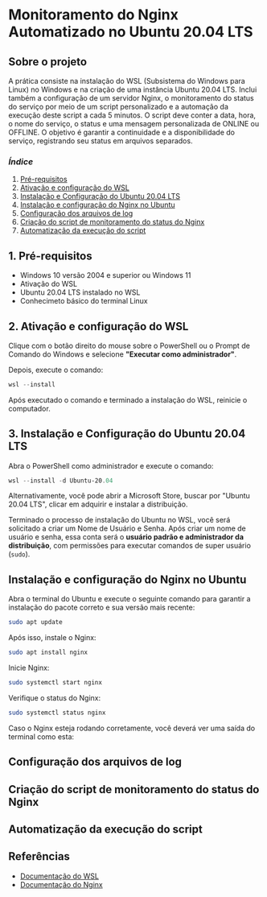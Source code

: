 # Monitoramento do Nginx Automatizado no Ubuntu 20.04 LTS

## Sobre o projeto
A prática consiste na instalação do WSL (Subsistema do Windows para Linux) no Windows e na criação de uma instância Ubuntu 20.04 LTS. Inclui também a configuração de um servidor Nginx, o monitoramento do status do serviço por meio de um script personalizado e a automação da execução deste script a cada 5 minutos. O script deve conter a data, hora, o nome do serviço, o status e uma mensagem personalizada de ONLINE ou OFFLINE. O objetivo é garantir a continuidade e a disponibilidade do serviço, registrando seu status em arquivos separados.

### *Índice*
1. [Pré-requisitos](#1-pré-requisitos)
2. [Ativação e configuração do WSL](#2-ativação-e-configuração-do-wsl)
3. [Instalação e Configuração do Ubuntu 20.04 LTS](#3-instalação-e-configuração-do-ubuntu-2004-lts)
4. [Instalação e configuração do Nginx no Ubuntu](#instalação-e-configuração-do-nginx-no-ubuntu)
5. [Configuração dos arquivos de log](#configuração-dos-arquivos-de-log)
6. [Criação do script de monitoramento do status do Nginx](#criação-do-script-de-monitoramento-do-status-do-nginx)
7. [Automatização da execução do script](#automatização-da-execução-do-script)

## 1. Pré-requisitos
- Windows 10 versão 2004 e superior ou Windows 11
- Ativação do WSL
- Ubuntu 20.04 LTS instalado no WSL 
- Conhecimeto básico do terminal Linux

## 2. Ativação e configuração do WSL
Clique com o botão direito do mouse sobre o PowerShell ou o Prompt de Comando do Windows e selecione **"Executar como administrador"**. 

Depois, execute o comando:

```powershell
wsl --install
```
Após executado o comando e terminado a instalação do WSL, reinicie o computador.
## 3. Instalação e Configuração do Ubuntu 20.04 LTS
Abra o PowerShell como administrador e execute o comando:

```powershell
wsl --install -d Ubuntu-20.04
```

Alternativamente, você pode abrir a Microsoft Store, buscar por "Ubuntu 20.04 LTS", clicar em adquirir e instalar a distribuição.

Terminado o processo de instalação do Ubuntu no WSL, você será solicitado a criar um Nome de Usuário e Senha. Após criar um nome de usuário e senha, essa conta será o **usuário padrão e administrador da distribuição**, com permissões para executar comandos de super usuário (`sudo`).


## Instalação e configuração do Nginx no Ubuntu
Abra o terminal do Ubuntu e execute o seguinte comando para garantir a instalação do pacote correto e sua versão mais recente:

```bash
sudo apt update
```

Após isso, instale o Nginx:
```bash
sudo apt install nginx
```
Inicie Nginx:
```bash
sudo systemctl start nginx
```
Verifique o status do Nginx:
```bash
sudo systemctl status nginx
```
Caso o Nginx esteja rodando corretamente, você deverá ver uma saída do terminal como esta:

## Configuração dos arquivos de log

## Criação do script de monitoramento do status do Nginx

## Automatização da execução do script
## Referências

- [Documentação do WSL](https://docs.microsoft.com/en-us/windows/wsl/)
- [Documentação do Nginx](https://nginx.org/en/docs/)
